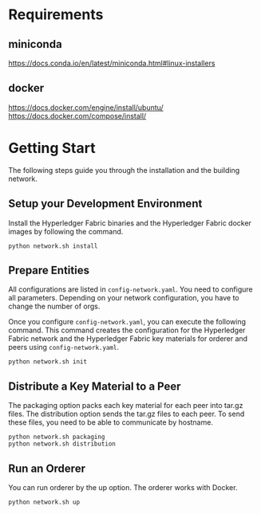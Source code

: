# Requirements

## miniconda

https://docs.conda.io/en/latest/miniconda.html#linux-installers

## docker

https://docs.docker.com/engine/install/ubuntu/
https://docs.docker.com/compose/install/

# Getting Start

The following steps guide you through the installation and the building network.

## Setup your Development Environment

Install the Hyperledger Fabric binaries and the Hyperledger Fabric docker images by following the command.

```
python network.sh install
```

## Prepare Entities

All configurations are listed in `config-network.yaml`.
You need to configure all parameters.
Depending on your network configuration, you have to change the number of orgs.

Once you configure `config-network.yaml`, you can execute the following command.
This command creates the configuration for the Hyperledger Fabric network and the Hyperledger Fabric key materials for orderer and peers using `config-network.yaml`.

```
python network.sh init
```

## Distribute a Key Material to a Peer

The packaging option packs each key material for each peer into tar.gz files.
The distribution option sends the tar.gz files to each peer.
To send these files, you need to be able to communicate by hostname.

```
python network.sh packaging
python network.sh distribution
```

## Run an Orderer

You can run orderer by the up option.
The orderer works with Docker.

```
python network.sh up
```

